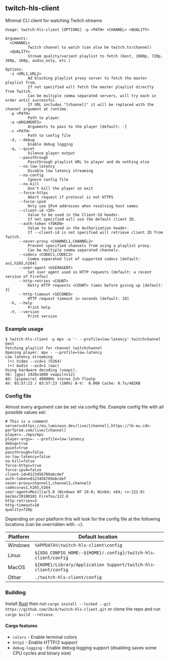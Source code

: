 ## twitch-hls-client
Minimal CLI client for watching Twitch streams

```
Usage: twitch-hls-client [OPTIONS] -p <PATH> <CHANNEL> <QUALITY>

Arguments:
  <CHANNEL>
          Twitch channel to watch (can also be twitch.tv/channel)
  <QUALITY>
          Stream quality/variant playlist to fetch (best, 1080p, 720p, 360p, 160p, audio_only, etc.)

Options:
  -s <URL1,URL2>
          Ad blocking playlist proxy server to fetch the master playlist from.
          If not specified will fetch the master playlist directly from Twitch.
          Can be multiple comma separated servers, will try each in order until successful.
          If URL includes "[channel]" it will be replaced with the channel argument at runtime.
  -p <PATH>
          Path to player
  -a <ARGUMENTS>
          Arguments to pass to the player [default: -]
  -c <PATH>
          Path to config file
  -d, --debug
          Enable debug logging
  -q, --quiet
          Silence player output
      --passthrough
          Passthrough playlist URL to player and do nothing else
      --no-low-latency
          Disable low latency streaming
      --no-config
          Ignore config file
      --no-kill
          Don't kill the player on exit
      --force-https
          Abort request if protocol is not HTTPS
      --force-ipv4
          Only use IPv4 addresses when resolving host names
      --client-id <ID>
          Value to be used in the Client-Id header.
          If not specified will use the default client ID.
      --auth-token <TOKEN>
          Value to be used in the Authorization header.
          If --client-id is not specified will retrieve client ID from Twitch.
      --never-proxy <CHANNEL1,CHANNEL2>
          Prevent specified channels from using a playlist proxy.
          Can be multiple comma separated channels.
      --codecs <CODEC1,CODEC2>
          Comma separated list of supported codecs [default: av1,h265,h264]
      --user-agent <USERAGENT>
          Set user agent used in HTTP requests [default: a recent version of Firefox]
      --http-retries <COUNT>
          Retry HTTP requests <COUNT> times before giving up [default: 3]
      --http-timeout <SECONDS>
          HTTP request timeout in seconds [default: 10]
  -h, --help
          Print help
  -V, --version
          Print version
```

### Example usage
```
$ twitch-hls-client -p mpv -a '- --profile=low-latency' twitchchannel best
Fetching playlist for channel twitchchannel
Opening player: mpv - --profile=low-latency
Low latency streaming
 (+) Video --vid=1 (h264)
 (+) Audio --aid=1 (aac)
Using hardware decoding (vaapi).
VO: [gpu] 1920x1080 vaapi[nv12]
AO: [pipewire] 48000Hz stereo 2ch floatp
AV: 03:57:23 / 03:57:23 (100%) A-V:  0.000 Cache: 0.7s/482KB
```

### Config file
Almost every argument can be set via config file. Example config file with all possible values set:
```
# This is a comment
servers=https://eu.luminous.dev/live/[channel],https://lb-eu.cdn-perfprod.com/live/[channel]
player=../mpv/mpv
player-args=- --profile=low-latency
debug=true
quiet=true
passthrough=false
no-low-latency=false
no-kill=false
force-https=true
force-ipv4=false
client-id=0123456789abcdef
auth-token=0123456789abcdef
never-proxy=channel1,channel2,channel3
codecs=av1,h265,h264
user-agent=Mozilla/5.0 (Windows NT 10.0; Win64; x64; rv:122.0) Gecko/20100101 Firefox/122.0
http-retries=3
http-timeout=10
quality=720p
```

Depending on your platform this will look for the config file at the following locations (can be overridden with `-c`):

|Platform|Default location                                              |
|--------|--------------------------------------------------------------|
|Windows |`%APPDATA%\twitch-hls-client\config`                          |
|Linux   |`${XDG_CONFIG_HOME:-${HOME}/.config}/twitch-hls-client/config`|
|MacOS   |`${HOME}/Library/Application Support/twitch-hls-client/config`|
|Other   |`./twitch-hls-client/config`                                  |

### Building
Install [Rust](https://rustup.rs) then run `cargo install --locked --git https://github.com/2bc4/twitch-hls-client.git` or clone the repo and run `cargo build --release`.

#### Cargo features
- `colors` - Enable terminal colors
- `http2` - Enable HTTP/2 support
- `debug-logging` - Enable debug logging support (disabling saves some CPU cycles and binary size)
